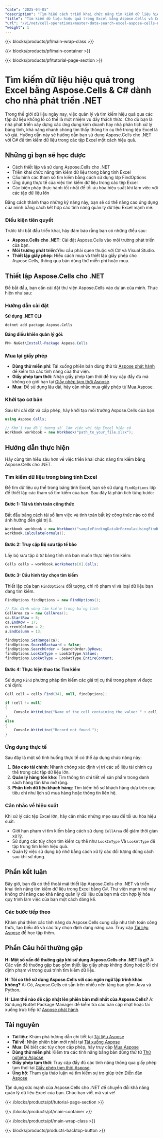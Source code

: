 ```yaml
---
"date": "2025-04-05"
"description": "Tìm hiểu cách triển khai chức năng tìm kiếm dữ liệu hiệu quả trong Excel bằng Aspose.Cells với C#. Nâng cao ứng dụng của bạn bằng cách thành thạo quản lý dữ liệu Excel."
"title": "Tìm kiếm dữ liệu hiệu quả trong Excel bằng Aspose.Cells và C# dành cho nhà phát triển .NET"
"url": "/vi/net/cell-operations/master-data-search-excel-aspose-cells-net-csharp/"
"weight": 1
---
```


{{< blocks/products/pf/main-wrap-class >}}

{{< blocks/products/pf/main-container >}}

{{< blocks/products/pf/tutorial-page-section >}}


# Tìm kiếm dữ liệu hiệu quả trong Excel bằng Aspose.Cells & C# dành cho nhà phát triển .NET

Trong thế giới dữ liệu ngày nay, việc quản lý và tìm kiếm hiệu quả qua các tập dữ liệu khổng lồ có thể là một nhiệm vụ đầy thách thức. Cho dù bạn là nhà phát triển xây dựng các ứng dụng kinh doanh hay nhà phân tích xử lý bảng tính, khả năng nhanh chóng tìm thấy thông tin cụ thể trong tệp Excel là vô giá. Hướng dẫn này sẽ hướng dẫn bạn sử dụng Aspose.Cells cho .NET với C# để tìm kiếm dữ liệu trong các tệp Excel một cách hiệu quả.

## Những gì bạn sẽ học được
- Cách thiết lập và sử dụng Aspose.Cells cho .NET
- Triển khai chức năng tìm kiếm dữ liệu trong bảng tính Excel
- Cấu hình các tham số tìm kiếm bằng cách sử dụng lớp FindOptions
- Ứng dụng thực tế của việc tìm kiếm dữ liệu trong các tệp Excel
- Các biện pháp thực hành tốt nhất để tối ưu hóa hiệu suất khi làm việc với các tập dữ liệu lớn

Bằng cách thành thạo những kỹ năng này, bạn sẽ có thể nâng cao ứng dụng của mình bằng cách kết hợp các tính năng quản lý dữ liệu Excel mạnh mẽ.

### Điều kiện tiên quyết
Trước khi bắt đầu triển khai, hãy đảm bảo rằng bạn có những điều sau:
- **Aspose.Cells cho .NET**: Cài đặt Aspose.Cells vào môi trường phát triển của bạn. 
- **Môi trường phát triển**:Yêu cầu phải quen thuộc với C# và Visual Studio.
- **Thiết lập giấy phép**: Hiểu cách mua và thiết lập giấy phép cho Aspose.Cells, thông qua bản dùng thử miễn phí hoặc mua.

## Thiết lập Aspose.Cells cho .NET
Để bắt đầu, bạn cần cài đặt thư viện Aspose.Cells vào dự án của mình. Thực hiện như sau:

### Hướng dẫn cài đặt
**Sử dụng .NET CLI:**

```bash
dotnet add package Aspose.Cells
```

**Bảng điều khiển quản lý gói:**

```powershell
PM> NuGet\Install-Package Aspose.Cells
```

### Mua lại giấy phép
- **Dùng thử miễn phí**: Tải xuống phiên bản dùng thử từ [Aspose phát hành](https://releases.aspose.com/cells/net/) để kiểm tra các tính năng của thư viện.
- **Giấy phép tạm thời**: Nhận giấy phép tạm thời để truy cập đầy đủ mà không có giới hạn tại [Giấy phép tạm thời Aspose](https://purchase.aspose.com/temporary-license/).
- **Mua**: Để sử dụng lâu dài, hãy cân nhắc mua giấy phép từ [Mua Aspose](https://purchase.aspose.com/buy).

### Khởi tạo cơ bản
Sau khi cài đặt và cấp phép, hãy khởi tạo môi trường Aspose.Cells của bạn:

```csharp
using Aspose.Cells;

// Khởi tạo đối tượng sổ làm việc với tệp Excel hiện có
Workbook workbook = new Workbook("path_to_your_file.xlsx");
```

## Hướng dẫn thực hiện
Hãy cùng tìm hiểu sâu hơn về việc triển khai chức năng tìm kiếm bằng Aspose.Cells cho .NET.

### Tìm kiếm dữ liệu trong bảng tính Excel
Để tìm dữ liệu cụ thể trong bảng tính Excel, bạn sẽ sử dụng `FindOptions` lớp để thiết lập các tham số tìm kiếm của bạn. Sau đây là phân tích từng bước:

#### Bước 1: Tải và tính toán công thức
Bắt đầu bằng cách tải sổ làm việc và tính toán bất kỳ công thức nào có thể ảnh hưởng đến giá trị ô.

```csharp
Workbook workbook = new Workbook("sampleFindingDataOrFormulasUsingFindOptions.xlsx");
workbook.CalculateFormula();
```

#### Bước 2: Truy cập Bộ sưu tập tế bào
Lấy bộ sưu tập ô từ bảng tính mà bạn muốn thực hiện tìm kiếm:

```csharp
Cells cells = workbook.Worksheets[0].Cells;
```

#### Bước 3: Cấu hình tùy chọn tìm kiếm
Thiết lập của bạn `FindOptions` đối tượng, chỉ rõ phạm vi và loại dữ liệu bạn đang tìm kiếm.

```csharp
FindOptions findOptions = new FindOptions();

// Xác định vùng tìm kiếm trong bảng tính
CellArea ca = new CellArea();
ca.StartRow = 8;
ca.EndRow = 17;
currentColumn = 2;
a.EndColumn = 13;

findOptions.SetRange(ca);
findOptions.SearchBackward = false;
findOptions.SearchOrder = SearchOrder.ByRows;
findOptions.LookInType = LookInType.Values;
findOptions.LookAtType = LookAtType.EntireContent;
```

#### Bước 4: Thực hiện thao tác Tìm kiếm
Sử dụng `Find` phương pháp tìm kiếm các giá trị cụ thể trong phạm vi được chỉ định:

```csharp
Cell cell = cells.Find(341, null, findOptions);

if (cell != null)
{
    Console.WriteLine("Name of the cell containing the value: " + cell.Name);
}
else
{
    Console.WriteLine("Record not found.");
}
```

### Ứng dụng thực tế
Sau đây là một số tình huống thực tế có thể áp dụng chức năng này:
1. **Báo cáo tài chính**: Nhanh chóng xác định vị trí các số liệu tài chính cụ thể trong các tập dữ liệu lớn.
2. **Quản lý hàng tồn kho**: Tìm thông tin chi tiết về sản phẩm trong danh sách hàng tồn kho mở rộng.
3. **Phân tích dữ liệu khách hàng**: Tìm kiếm hồ sơ khách hàng dựa trên các tiêu chí như lịch sử mua hàng hoặc thông tin liên hệ.

### Cân nhắc về hiệu suất
Khi xử lý các tệp Excel lớn, hãy cân nhắc những mẹo sau để tối ưu hóa hiệu suất:
- Giới hạn phạm vi tìm kiếm bằng cách sử dụng `CellArea` để giảm thời gian xử lý.
- Sử dụng các tùy chọn tìm kiếm cụ thể như `LookInType` Và `LookAtType` để tập trung tìm kiếm hiệu quả.
- Quản lý việc sử dụng bộ nhớ bằng cách xử lý các đối tượng đúng cách sau khi sử dụng.

## Phần kết luận
Bây giờ, bạn đã có thể thoải mái thiết lập Aspose.Cells cho .NET và triển khai tính năng tìm kiếm dữ liệu trong Excel bằng C#. Thư viện mạnh mẽ này không chỉ nâng cao khả năng quản lý dữ liệu của bạn mà còn hợp lý hóa quy trình làm việc của bạn một cách đáng kể. 

### Các bước tiếp theo
Khám phá thêm các tính năng do Aspose.Cells cung cấp như tính toán công thức, tạo biểu đồ và các tùy chọn định dạng nâng cao. Truy cập [Tài liệu Aspose](https://reference.aspose.com/cells/net/) để học tập thêm.

## Phần Câu hỏi thường gặp
**H: Một số vấn đề thường gặp khi sử dụng Aspose.Cells cho .NET là gì?**
A: Các vấn đề thường gặp bao gồm thiết lập giấy phép không đúng hoặc lỗi chỉ định phạm vi trong quá trình tìm kiếm dữ liệu.

**H: Tôi có thể sử dụng Aspose.Cells với các ngôn ngữ lập trình khác không?**
A: Có, Aspose.Cells có sẵn trên nhiều nền tảng bao gồm Java và Python.

**H: Làm thế nào để cập nhật lên phiên bản mới nhất của Aspose.Cells?**
A: Sử dụng NuGet Package Manager để kiểm tra các bản cập nhật hoặc tải xuống trực tiếp từ [Aspose phát hành](https://releases.aspose.com/cells/net/).

## Tài nguyên
- **Tài liệu**: Khám phá hướng dẫn chi tiết tại [Tài liệu Aspose](https://reference.aspose.com/cells/net/)
- **Tải về**: Nhận phiên bản mới nhất tại [Tải xuống Aspose](https://releases.aspose.com/cells/net/)
- **Mua**: Để biết các tùy chọn cấp phép, hãy truy cập [Mua Aspose](https://purchase.aspose.com/buy)
- **Dùng thử miễn phí**: Kiểm tra các tính năng bằng bản dùng thử từ [Thử nghiệm Aspose](https://releases.aspose.com/cells/net/)
- **Giấy phép tạm thời**: Truy cập đầy đủ các tính năng thông qua giấy phép tạm thời tại [Giấy phép tạm thời Aspose](https://purchase.aspose.com/temporary-license/).
- **Ủng hộ**: Tham gia thảo luận và tìm kiếm sự trợ giúp trên [Diễn đàn Aspose](https://forum.aspose.com/c/cells/9)

Tận dụng sức mạnh của Aspose.Cells cho .NET để chuyển đổi khả năng quản lý dữ liệu Excel của bạn. Chúc bạn viết mã vui vẻ!


{{< /blocks/products/pf/tutorial-page-section >}}

{{< /blocks/products/pf/main-container >}}

{{< /blocks/products/pf/main-wrap-class >}}

{{< blocks/products/products-backtop-button >}}